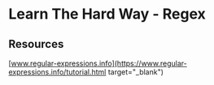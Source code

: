 # Learn The Hard Way - Regex

## Resources
[www.regular-expressions.info](https://www.regular-expressions.info/tutorial.html target="_blank")
